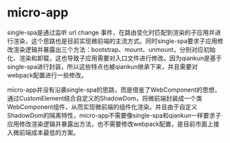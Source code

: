 <!--
 * @Author: matiastang
 * @Date: 2022-07-20 09:59:03
 * @LastEditors: matiastang
 * @LastEditTime: 2022-07-20 11:02:22
 * @FilePath: /matias-javaScript/md/微前端/micro-app.md
 * @Description: micro-app
-->
# micro-app

single-spa是通过监听 url change 事件，在路由变化时匹配到渲染的子应用并进行渲染，这个思路也是目前实现微前端的主流方式。同时single-spa要求子应用修改渲染逻辑并暴露出三个方法：bootstrap、mount、unmount，分别对应初始化、渲染和卸载，这也导致子应用需要对入口文件进行修改。因为qiankun是基于single-spa进行封装，所以这些特点也被qiankun继承下来，并且需要对webpack配置进行一些修改。

micro-app并没有沿袭single-spa的思路，而是借鉴了WebComponent的思想，通过CustomElement结合自定义的ShadowDom，将微前端封装成一个类WebComponent组件，从而实现微前端的组件化渲染。并且由于自定义ShadowDom的隔离特性，micro-app不需要像single-spa和qiankun一样要求子应用修改渲染逻辑并暴露出方法，也不需要修改webpack配置，是目前市面上接入微前端成本最低的方案。